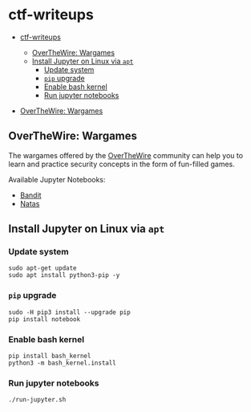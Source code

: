 # ctf-writeups

- [ctf-writeups](#ctf-writeups)
  - [OverTheWire: Wargames](#overthewire-wargames)
  - [Install Jupyter on Linux via `apt`](#install-jupyter-on-linux-via-apt)
    - [Update system](#update-system)
    - [`pip` upgrade](#pip-upgrade)
    - [Enable bash kernel](#enable-bash-kernel)
    - [Run jupyter notebooks](#run-jupyter-notebooks)

- [OverTheWire: Wargames](#overthewire-wargames)

## OverTheWire: Wargames

The wargames offered by the [OverTheWire](https://overthewire.org/wargames/) community can help you to learn and practice security concepts in the form of fun-filled games.

Available Jupyter Notebooks:

- [Bandit](http://localhost:8888/notebooks/OTW/bandit.ipynb)
- [Natas](http://localhost:8888/notebooks/OTW/natas.ipynb)


## Install Jupyter on Linux via `apt`

### Update system

```
sudo apt-get update
sudo apt install python3-pip -y
```

### `pip` upgrade

```
sudo -H pip3 install --upgrade pip
pip install notebook
```

### Enable bash kernel

```
pip install bash_kernel
python3 -m bash_kernel.install
```

### Run jupyter notebooks

```
./run-jupyter.sh
```